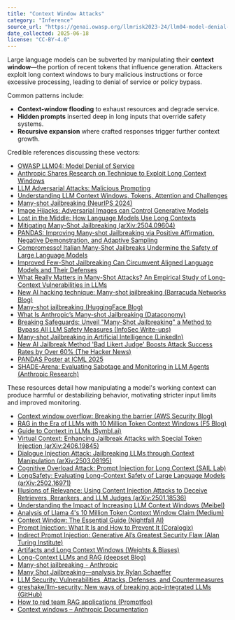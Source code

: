 ```yaml
---
title: "Context Window Attacks"
category: "Inference"
source_url: "https://genai.owasp.org/llmrisk2023-24/llm04-model-denial-of-service/"
date_collected: 2025-06-18
license: "CC-BY-4.0"
---
```


Large language models can be subverted by manipulating their **context window**—the portion of recent tokens that influence generation. Attackers exploit long context windows to bury malicious instructions or force excessive processing, leading to denial of service or policy bypass.

Common patterns include:

- **Context-window flooding** to exhaust resources and degrade service.
- **Hidden prompts** inserted deep in long inputs that override safety systems.
- **Recursive expansion** where crafted responses trigger further context growth.

Credible references discussing these vectors:

- [OWASP LLM04: Model Denial of Service](https://genai.owasp.org/llmrisk2023-24/llm04-model-denial-of-service/)
- [Anthropic Shares Research on Technique to Exploit Long Context Windows](https://www.maginative.com/article/many-shot-jailbreaking-exploiting-long-context-windows-in-large-language-models/)
- [LLM Adversarial Attacks: Malicious Prompting](https://dev.to/gssakash/llm-adversarial-attacks-how-are-attackers-maliciously-prompting-llms-and-steps-to-safeguard-your-applications-4gfj)
- [Understanding LLM Context Windows, Tokens, Attention and Challenges](https://medium.com/@tahirbalarabe2/understanding-llm-context-windows-tokens-attention-and-challenges-c98e140f174d)
- [Many-shot Jailbreaking (NeurIPS 2024)](https://openreview.net/forum?id=cw5mgd71jW)
- [Image Hijacks: Adversarial Images can Control Generative Models](http://arxiv.org/abs/2309.00236)
- [Lost in the Middle: How Language Models Use Long Contexts](https://arxiv.org/abs/2307.03172)
- [Mitigating Many-Shot Jailbreaking (arXiv:2504.09604)](https://arxiv.org/abs/2504.09604)
- [PANDAS: Improving Many-shot Jailbreaking via Positive Affirmation, Negative Demonstration, and Adaptive Sampling](https://arxiv.org/abs/2502.01925)
- [Compromesso! Italian Many-Shot Jailbreaks Undermine the Safety of Large Language Models](https://arxiv.org/abs/2408.04522)
- [Improved Few-Shot Jailbreaking Can Circumvent Aligned Language Models and Their Defenses](https://arxiv.org/abs/2406.01288)
- [What Really Matters in Many-Shot Attacks? An Empirical Study of Long-Context Vulnerabilities in LLMs](https://arxiv.org/abs/2505.19773)
- [New AI hacking technique: Many-shot jailbreaking (Barracuda Networks Blog)](https://blog.barracuda.com/2024/05/30/new-AI-hacking-technique-many-shot-jailbreaking)
- [Many-shot jailbreaking (HuggingFace Blog)](https://huggingface.co/blog/vladbogo/many-shot-jailbreaking)
- [What Is Anthropic’s Many-shot Jailbreaking (Dataconomy)](https://dataconomy.com/2024/04/03/anthropic-many-shot-jailbreaking/)
- [Breaking Safeguards: Unveil "Many-Shot Jailbreaking" a Method to Bypass All LLM Safety Measures (InfoSec Write-ups)](https://infosecwriteups.com/breaking-safeguards-unveil-many-shot-jailbreaking-a-method-to-bypass-all-llm-safety-measures-2d188ebc12fb)
- [Many-shot Jailbreaking in Artificial Intelligence (LinkedIn)](https://www.linkedin.com/pulse/many-shot-jailbreaking-artificial-intelligence-reem-khattab-zudpc)
- [New AI Jailbreak Method 'Bad Likert Judge' Boosts Attack Success Rates by Over 60% (The Hacker News)](https://thehackernews.com/2025/01/new-ai-jailbreak-method-bad-likert.html)
- [PANDAS Poster at ICML 2025](https://icml.cc/virtual/2025/poster/43847)
- [SHADE-Arena: Evaluating Sabotage and Monitoring in LLM Agents (Anthropic Research)](https://www.anthropic.com/research/shade-arena-sabotage-monitoring)

These resources detail how manipulating a model's working context can produce harmful or destabilizing behavior, motivating stricter input limits and improved monitoring.
- [Context window overflow: Breaking the barrier (AWS Security Blog)](https://aws.amazon.com/blogs/security/context-window-overflow-breaking-the-barrier/)
- [RAG in the Era of LLMs with 10 Million Token Context Windows (F5 Blog)](https://www.f5.com/company/blog/rag-in-the-era-of-llms-with-10-million-token-context-windows)
- [Guide to Context in LLMs (Symbl.ai)](https://symbl.ai/developers/blog/guide-to-context-in-llms/)
- [Virtual Context: Enhancing Jailbreak Attacks with Special Token Injection (arXiv:2406.19845)](https://arxiv.org/abs/2406.19845)
- [Dialogue Injection Attack: Jailbreaking LLMs through Context Manipulation (arXiv:2503.08195)](https://arxiv.org/abs/2503.08195)
- [Cognitive Overload Attack: Prompt Injection for Long Context (SAIL Lab)](https://sail-lab.org/cognitive-overload-attack-prompt-injection-for-long-context/)
- [LongSafety: Evaluating Long-Context Safety of Large Language Models (arXiv:2502.16971)](https://arxiv.org/abs/2502.16971)
- [Illusions of Relevance: Using Content Injection Attacks to Deceive Retrievers, Rerankers, and LLM Judges (arXiv:2501.18536)](https://arxiv.org/abs/2501.18536)
- [Understanding the Impact of Increasing LLM Context Windows (Meibel)](https://www.meibel.ai/post/understanding-the-impact-of-increasing-llm-context-windows)
- [Analysis of Llama 4's 10 Million Token Context Window Claim (Medium)](https://sandar-ali.medium.com/analysis-of-llama-4s-10-million-token-context-window-claim-9e68ee5abcde)
- [Context Window: The Essential Guide (Nightfall AI)](https://www.nightfall.ai/ai-security-101/context-window)
- [Prompt Injection: What It Is and How to Prevent It (Coralogix)](https://coralogix.com/ai-blog/prompt-injection-attacks-in-llms-what-are-they-and-how-to-prevent-them/)
- [Indirect Prompt Injection: Generative AI’s Greatest Security Flaw (Alan Turing Institute)](https://cetas.turing.ac.uk/publications/indirect-prompt-injection-generative-ais-greatest-security-flaw)
- [Artifacts and Long Context Windows (Weights & Biases)](https://wandb.ai/wandb_ai/artifacts-and-long-context-windows)
- [Long-Context LLMs and RAG (deepset Blog)](https://www.deepset.ai/blog/long-context-llms-rag)
- [Many-shot jailbreaking - Anthropic](https://www.anthropic.com/research/many-shot-jailbreaking)
- [Many Shot Jailbreaking—analysis by Rylan Schaeffer](http://rylanschaeffer.github.io/content/research/2024_arxiv_many_shot_jailbreaking/main.html)
- [LLM Security: Vulnerabilities, Attacks, Defenses, and Countermeasures](https://arxiv.org/pdf/2505.01177)
- [greshake/llm-security: New ways of breaking app-integrated LLMs (GitHub)](https://github.com/greshake/llm-security)
- [How to red team RAG applications (Promptfoo)](https://www.promptfoo.dev/docs/red-team/rag/)
- [Context windows – Anthropic Documentation](https://docs.anthropic.com/en/docs/build-with-claude/context-windows)
